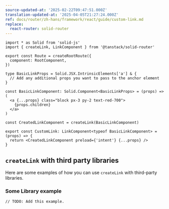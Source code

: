```yaml
---
source-updated-at: '2025-02-22T09:47:51.000Z'
translation-updated-at: '2025-04-05T21:27:24.000Z'
ref: docs/router/zh-hans/framework/react/guide/custom-link.md
replace:
  react-router: solid-router
---
```


[//]: # 'BasicExampleImplementation'

```tsx
import * as Solid from 'solid-js'
import { createLink, LinkComponent } from '@tanstack/solid-router'

export const Route = createRootRoute({
  component: RootComponent,
})

type BasicLinkProps = Solid.JSX.IntrinsicElements['a'] & {
  // Add any additional props you want to pass to the anchor element
}

const BasicLinkComponent: Solid.Component<BasicLinkProps> = (props) => (
  <a {...props} class="block px-3 py-2 text-red-700">
    {props.children}
  </a>
)

const CreatedLinkComponent = createLink(BasicLinkComponent)

export const CustomLink: LinkComponent<typeof BasicLinkComponent> = (props) => {
  return <CreatedLinkComponent preload={'intent'} {...props} />
}
```

[//]: # 'BasicExampleImplementation'
[//]: # 'ExamplesUsingThirdPartyLibs'

## `createLink` with third party libraries

Here are some examples of how you can use `createLink` with third-party libraries.

### Some Library example

```tsx
// TODO: Add this example.
```

[//]: # 'ExamplesUsingThirdPartyLibs'
